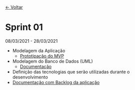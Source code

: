 <a href="https://github.com/Trabalhos-Fatec/consentimento-de-dados">  <- Voltar  </a>


# Sprint 01

08/03/2021 - 28/03/2021

* Modelagem da Aplicação
  * [Prototipação do MVP ](https://www.figma.com/proto/rtOOh5QyGucf5KtH1UdlK7/Seguran%C3%A7a-da-Informa%C3%A7%C3%A3o?node-id=103%3A10&scaling=contain&page-id=0%3A1)
* Modelagem do Banco de Dados (UML)
  * <a href="https://github.com/Trabalhos-Fatec/consentimento-de-dados/blob/main/Sprint%2001/Documentação/Banco-De-Dados.md">Documentação </a>
* Definição das tecnologias que serão utilizadas durante o desenvolvimento
*  <a href="https://github.com/Trabalhos-Fatec/consentimento-de-dados/blob/main/Sprint%2001/Documentação/Formalização%20do%20Trabalho.pdf"> Documentação com Backlog da aplicação </a>
